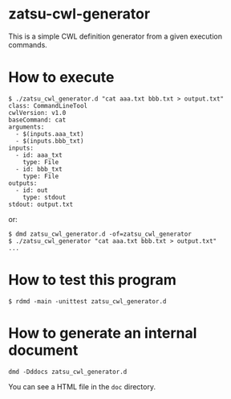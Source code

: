 # zatsu-cwl-generator
This is a simple CWL definition generator from a given execution commands.

# How to execute

```console
$ ./zatsu_cwl_generator.d "cat aaa.txt bbb.txt > output.txt"
class: CommandLineTool
cwlVersion: v1.0
baseCommand: cat
arguments:
  - $(inputs.aaa_txt)
  - $(inputs.bbb_txt)
inputs:
  - id: aaa_txt
    type: File
  - id: bbb_txt
    type: File
outputs:
  - id: out
    type: stdout
stdout: output.txt
```

or:

```console
$ dmd zatsu_cwl_generator.d -of=zatsu_cwl_generator
$ ./zatsu_cwl_generator "cat aaa.txt bbb.txt > output.txt"
...
```

# How to test this program

```console
$ rdmd -main -unittest zatsu_cwl_generator.d
```

# How to generate an internal document

```console
dmd -Dddocs zatsu_cwl_generator.d
```

You can see a HTML file in the `doc` directory.
